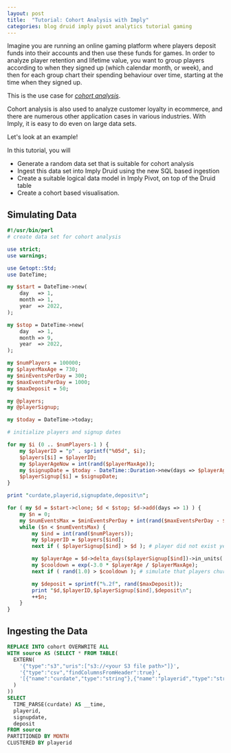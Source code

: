 ```yaml
---
layout: post
title:  "Tutorial: Cohort Analysis with Imply"
categories: blog druid imply pivot analytics tutorial gaming
---
```


Imagine you are running an online gaming platform where players deposit funds into their accounts and then use these funds for games. In order to analyze  player retention and lifetime value, you want to group players according to when they signed up (which calendar month, or week), and then for each group chart their spending behaviour over time, starting at the time when they signed up.

This is the use case for [_cohort analysis_](https://en.wikipedia.org/wiki/Cohort_analysis).

Cohort analysis is also used to analyze customer loyalty in ecommerce, and there are numerous other application cases in various industries. With Imply, it is easy to do even on large data sets.

Let's look at an example!

In this tutorial, you will

- Generate a random data set that is suitable for cohort analysis
- Ingest this data set into Imply Druid using the new SQL based ingestion
- Create a suitable logical data model in Imply Pivot, on top of the Druid table
- Create a cohort based visualisation.

## Simulating Data

```perl
#!/usr/bin/perl
# create data set for cohort analysis

use strict;
use warnings;

use Getopt::Std;
use DateTime;

my $start = DateTime->new(
    day   => 1,
    month => 1,
    year  => 2022,
);

my $stop = DateTime->new(
    day   => 1,
    month => 9,
    year  => 2022,
);

my $numPlayers = 100000;
my $playerMaxAge = 730;
my $minEventsPerDay = 300;
my $maxEventsPerDay = 1000;
my $maxDeposit = 50;

my @players;
my @playerSignup;

my $today = DateTime->today;

# initialize players and signup dates

for my $i (0 .. $numPlayers-1 ) {
    my $playerID = "p" . sprintf("%05d", $i);
    $players[$i] = $playerID;
    my $playerAgeNow = int(rand($playerMaxAge));
    my $signupDate = $today - DateTime::Duration->new(days => $playerAgeNow);
    $playerSignup[$i] = $signupDate;
}

print "curdate,playerid,signupdate,deposit\n";

for ( my $d = $start->clone; $d < $stop; $d->add(days => 1) ) {
    my $n = 0;
    my $numEventsMax = $minEventsPerDay + int(rand($maxEventsPerDay - $minEventsPerDay));
    while ($n < $numEventsMax) {
        my $ind = int(rand($numPlayers));
        my $playerID = $players[$ind];
        next if ( $playerSignup[$ind] > $d ); # player did not exist yet

        my $playerAge = $d->delta_days($playerSignup[$ind])->in_units('days');
        my $cooldown = exp(-3.0 * $playerAge / $playerMaxAge);
        next if ( rand(1.0) > $cooldown ); # simulate that players churn off slowly

        my $deposit = sprintf("%.2f", rand($maxDeposit));
        print "$d,$playerID,$playerSignup[$ind],$deposit\n";
        ++$n;
    }
}
```

## Ingesting the Data

```sql
REPLACE INTO cohort OVERWRITE ALL
WITH source AS (SELECT * FROM TABLE(
  EXTERN(
    '{"type":"s3","uris":["s3://<your S3 file path>"]}',
    '{"type":"csv","findColumnsFromHeader":true}',
    '[{"name":"curdate","type":"string"},{"name":"playerid","type":"string"},{"name":"signupdate","type":"string"},{"name":"deposit","type":"double"},{"name":"signupdate_long","type":"long"}]'
  )
))
SELECT
  TIME_PARSE(curdate) AS __time,
  playerid,
  signupdate,
  deposit
FROM source
PARTITIONED BY MONTH
CLUSTERED BY playerid
```
